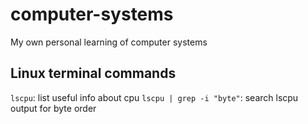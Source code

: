# computer-systems
My own personal learning of computer systems

## Linux terminal commands

`lscpu`: list useful info about cpu
`lscpu | grep -i "byte"`: search lscpu output for byte order
